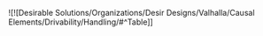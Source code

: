 ![![Desirable Solutions/Organizations/Desir Designs/Valhalla/Causal Elements/Drivability/Handling/#^Table]]